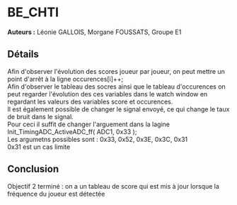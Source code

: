 # BE_CHTI
__Auteurs :__ Léonie GALLOIS, Morgane FOUSSATS, Groupe E1

## Détails
Afin d'observer l'évolution des scores joueur par joueur, on peut mettre un point d'arrêt à la ligne occurences[i]++;  
Afin d'observer le tableau des socres ainsi que le tableau d'occurences on peut regarder l'évolution des ces variables dans le watch window en regardant les valeurs des variables score et occurences.  
Il est également possible de changer le signal envoyé, ce qui change le taux de bruit dans le signal.   
Pour ceci il suffit de changer l'arguement dans la lagine Init_TimingADC_ActiveADC_ff( ADC1, 0x33 );  
Les argumetns possibles sont : 0x33, 0x52, 0x3E, 0x3C, 0x31  
0x31 est un cas limite
               
## Conclusion
Objectif 2 terminé : on a un tableau de score qui est mis à jour lorsque la fréquence du joueur est détectée 
